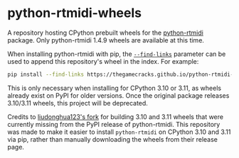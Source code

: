 # python-rtmidi-wheels

A repository hosting CPython prebuilt wheels for the [python-rtmidi][1] package.
Only python-rtmidi 1.4.9 wheels are available at this time.

When installing python-rtmidi with pip, the [`--find-links`][2] parameter
can be used to append this repository's wheel in the index. For example:

```sh
pip install --find-links https://thegamecracks.github.io/python-rtmidi-wheels/ python-rtmidi
```

This is only necessary when installing for CPython 3.10 or 3.11, as
wheels already exist on PyPI for older versions. Once the original
package releases 3.10/3.11 wheels, this project will be deprecated.

Credits to [liudonghua123's fork][3] for building 3.10 and 3.11 wheels
that were currently missing from the PyPI release of python-rtmidi.
This repository was made to make it easier to install `python-rtmidi`
on CPython 3.10 and 3.11 via pip, rather than manually downloading the
wheels from their release page.

[1]: https://pypi.org/project/python-rtmidi/
[2]:https://pip.pypa.io/en/stable/cli/pip_install/#cmdoption-f
[3]: https://github.com/liudonghua123/python-rtmidi
